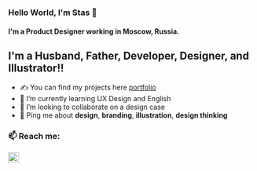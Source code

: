 ### Hello World, I'm Stas  👋

#### I'm a Product Designer working in Moscow, Russia.

## I'm a Husband, Father, Developer, Designer, and Illustrator!!
- ✍ You can find my projects here [portfolio]
- 🌱 I’m currently learning UX Design and English
- 👯 I’m looking to collaborate on a design case
- 💬 Ping me about **design**, **branding**, **illustration**, **design thinking**

### 📫 Reach me:
[<img align="left" alt="stasdodesign | LinkedIn" width="22px" src="https://cdn.jsdelivr.net/npm/simple-icons@v3/icons/linkedin.svg" />][linkedin]


[website]: https://holistic-developer.com/
[portfolio]: http://stasdodesign.com/
[linkedin]: https://linkedin.com/in/stasdodesign
